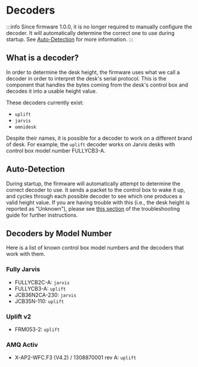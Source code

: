 # Decoders

:::info
Since firmware 1.0.0, it is no longer required to manually configure the decoder. It will automatically determine the correct one to use during startup. See [Auto-Detection](#auto-detection) for more information.
:::

## What is a decoder?

In order to determine the desk height, the firmware uses what we call a decoder in order to interpret the desk's serial protocol. This is the component that handles the bytes coming from the desk's control box and decodes it into a usable height value.

These decoders currently exist:

- `uplift`
- `jarvis`
- `omnidesk`

Despite their names, it is possible for a decoder to work on a different brand of desk. For example, the `uplift` decoder works on Jarvis desks with control box model number FULLYCB3-A.

## Auto-Detection

During startup, the firmware will automatically attempt to determine the correct decoder to use. It sends a packet to the control box to wake it up, and cycles through each possible decoder to see which one produces a valid height value. If you are having trouble with this (i.e., the desk height is reported as "Unknown"), please see [this section](../../troubleshooting.mdx#the-desk-height-is-not-being-reported-properly) of the troubleshooting guide for further instructions.

## Decoders by Model Number

Here is a list of known control box model numbers and the decoders that work with them.

### Fully Jarvis

- FULLYCB2C-A: `jarvis`
- FULLYCB3-A: `uplift`
- JCB36N2CA-230: `jarvis`
- JCB35N-110: `uplift`

### Uplift v2

- FRM053-2: `uplift`

### AMQ Activ

- X-AP2-WFC.F3 (V4.2) / 1308870001 rev A: `uplift`